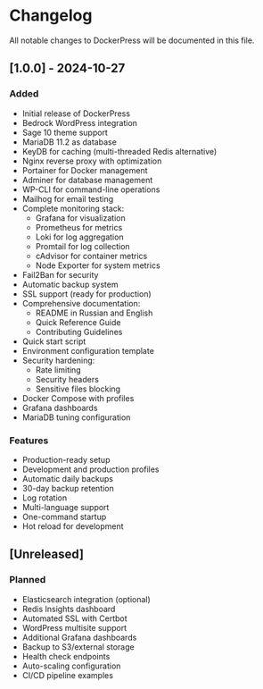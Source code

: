 # Changelog

All notable changes to DockerPress will be documented in this file.

## [1.0.0] - 2024-10-27

### Added
- Initial release of DockerPress
- Bedrock WordPress integration
- Sage 10 theme support
- MariaDB 11.2 as database
- KeyDB for caching (multi-threaded Redis alternative)
- Nginx reverse proxy with optimization
- Portainer for Docker management
- Adminer for database management
- WP-CLI for command-line operations
- Mailhog for email testing
- Complete monitoring stack:
  - Grafana for visualization
  - Prometheus for metrics
  - Loki for log aggregation
  - Promtail for log collection
  - cAdvisor for container metrics
  - Node Exporter for system metrics
- Fail2Ban for security
- Automatic backup system
- SSL support (ready for production)
- Comprehensive documentation:
  - README in Russian and English
  - Quick Reference Guide
  - Contributing Guidelines
- Quick start script
- Environment configuration template
- Security hardening:
  - Rate limiting
  - Security headers
  - Sensitive files blocking
- Docker Compose with profiles
- Grafana dashboards
- MariaDB tuning configuration

### Features
- Production-ready setup
- Development and production profiles
- Automatic daily backups
- 30-day backup retention
- Log rotation
- Multi-language support
- One-command startup
- Hot reload for development

## [Unreleased]

### Planned
- Elasticsearch integration (optional)
- Redis Insights dashboard
- Automated SSL with Certbot
- WordPress multisite support
- Additional Grafana dashboards
- Backup to S3/external storage
- Health check endpoints
- Auto-scaling configuration
- CI/CD pipeline examples
